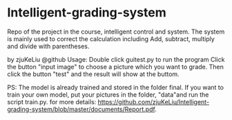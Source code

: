 # Intelligent-grading-system
Repo of the project in the course, intelligent control and system.
The system is mainly used to correct the calculation including Add, subtract, multiply and divide with parentheses.

by zjuKeLiu @github
Usage:
Double click guitest.py to run the program
Click the button "input image" to choose a picture which you want to grade.
Then click the button "test" and the result will show at the buttom.

PS: The model is already trained and stored in the folder final.
    If you want to train your own model, put your pictures in the folder, "data"and run the script train.py.
    for more details: https://github.com/zjuKeLiu/Intelligent-grading-system/blob/master/documents/Report.pdf.
